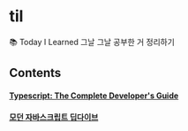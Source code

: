 # til
📚 Today I Learned 그날 그날 공부한 거 정리하기

## Contents
#### [Typescript: The Complete Developer's Guide](https://github.com/yujiseok/til/tree/main/ts/udemy)
#### [모던 자바스크립트 딥다이브](https://github.com/yujiseok/til/tree/main/deepdive)

